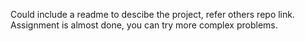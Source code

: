 Could include a readme to descibe the project, refer others repo link. 
Assignment is almost done, you can try more complex problems. 
